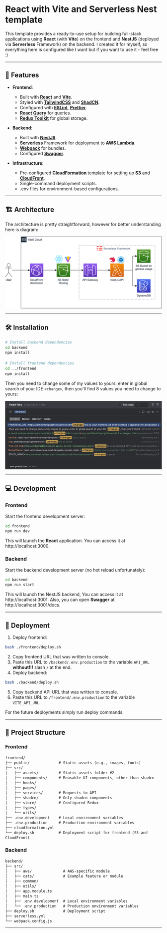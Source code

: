 # React with Vite and Serverless Nest template

This template provides a ready-to-use setup for building full-stack applications using **React** (with **Vite**) on the frontend and **NestJS** (deployed via **Serverless** Framework) on the backend. I created it for myself, so everything here is configured like I want but if you want to use it - feel free :)

---

## 🚀 Features
* **Frontend**:
  * Built with [**React**](https://react.dev/) and [**Vite**](https://vite.dev/).
  * Styled with [**TailwindCSS**](https://tailwindcss.com/) and [**ShadCN**](https://ui.shadcn.com/).
  * Configured with [**ESLint**](https://eslint.org/), [**Prettier**](https://prettier.io/).
  * [**React Query**](https://tanstack.com/query/v3/) for queries.
  * [**Redux Toolkit**](https://redux-toolkit.js.org/) for global storage.

* **Backend**:
  *  Built with [**NestJS**](https://nestjs.com/).
  * [**Serverless**](https://www.serverless.com/) Framework for deployment to [**AWS Lambda**](https://aws.amazon.com/lambda/).
  * [**Webpack**](https://webpack.js.org/) for bundles.
  * Configured [**Swagger**](https://swagger.io/).
  
* **Infrastructure**:
  * Pre-configured [**CloudFormation**](https://aws.amazon.com/cloudformation/) template for setting up [**S3**](https://aws.amazon.com/s3/) and [**CloudFront**](https://aws.amazon.com/cloudfront/).
  * Single-command deployment scripts.
  * .env files for environment-based configurations.

---

## 🏗️ Architecture

The architecture is pretty straightforward, however for better understanding here is diagram:

![architecture_diagram.png](docs/architecture_diagram.png)

---

## 🛠 Installation

```bash
# Install backend dependencies
cd backend
npm install

# Install frontend dependencies
cd ../frontend
npm install
```

Then you need to change some of my values to yours: enter in global search of your IDE `<change>`, then you'll find 8 values you need to change to yours:

![change_names_sample.png](docs/change_names_sample.png)

---

## 💻 Development

### Frontend

Start the frontend development server:
```bash
cd frontend
npm run dev 
```
This will launch the **React** application. You can access it at http://localhost:3000.
### Backend
Start the backend development server (no hot reload unfortunately):
```bash
cd backend
npm run start
```
This will launch the NestJS backend, You can access it at http://localhost:3001. Also, you can open **Swagger** at http://localhost:3001/docs.

---

## 🚢 Deployment

1. Deploy frontend:
```bash
bash ./frontend/deploy.sh
```
2. Copy frontend URL that was written to console.
3. Paste this URL to `/backend/.env.production` to the variable `API_URL` **without!!!** slash `/` at the end.
4. Deploy backend:
```bash
bash ./backend/deploy.sh
```
5. Copy backend API URL that was written to console.
6. Paste this URL to `/frontend/.env.production` to the variable `VITE_API_URL`.

For the future deployments simply run deploy commands.

---

## 📂 Project Structure
### Frontend
    frontend/
    ├── public/             # Static assets (e.g., images, fonts)
    ├── src/
    │   ├── assets/         # Statis assets folder #2
    │   ├── components/     # Reusable UI components, other than shadcn
    │   ├── hooks/
    │   ├── pages/          
    │   ├── services/       # Requests to API
    │   ├── shadcn/         # Only shadcn components
    │   ├── store/          # Configured Redux
    │   ├── types/          
    │   └── utils/
    ├── .env.development    # Local environment variables
    ├── .env.production     # Production environment variables
    ├── cloudformation.yml 
    └── deploy.sh           # Deployment script for frontend (S3 and CloudFront)

### Backend
    backend/
    ├── src/                  
    │   ├── aws/              # AWS-specific module
    │   ├── cats/             # Example feature or module
    │   ├── common/
    │   ├── utils/
    │   ├── app.module.ts
    │   ├── main.ts
    │   ├── .env.development  # Local environment variables
    │   └── .env.production   # Production environment variables
    ├── deploy.sh             # Deployment script
    ├── serverless.yml
    └── webpack.config.js

---
